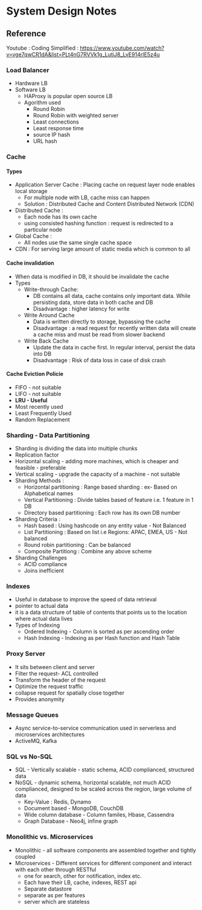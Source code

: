 # System Design Notes



## Reference

Youtube : Coding Simplified : https://www.youtube.com/watch?v=vge7qwCR1dA&list=PLt4nG7RVVk1g_LutiJ8_LvE914rIE5z4u



### Load Balancer

- Hardware LB
- Software LB 
  - HAProxy is popular open source LB
  - Agorithm used
    - Round Robin
    - Round Robin with weighted server
    - Least connections
    - Least response time
    - source IP hash
    - URL hash

### Cache

#### Types

- Application Server Cache : Placing cache on request layer node enables local storage
  - For multiple node with LB, cache miss can happen
  - Solution : Distributed Cache and Content Distributed Network (CDN)
- Distributed Cache : 
  - Each node has its own cache
  - using consisted hashing function : request is redirected to a particular node
- Global Cache :
  - All nodes use the same single cache space
- CDN : For serving large amount of static media which is common to all

#### Cache invalidation

- When data is modified in DB, it should be invalidate the cache
- Types
  - Write-through Cache:
    - DB contains all data, cache contains only important data. While persisting data, store data in both cache and DB
    - Disadvantage : higher latency for write
  - Write Around Cache
    - Data is written directly to storage, bypassing the cache
    - Disadvantage : a read request for recently written data will create a cache miss and must be read from slower backend
  - Write Back Cache
    - Update the data in cache first. In regular interval, persist the data into DB
    - Disadvantage : Risk of data loss in case of disk crash

#### Cache Eviction Policie

- FIFO - not suitable
- LIFO - not suitable
- **LRU - Useful**
- Most recently used
- Least Frequently Used
- Random Replacement

### Sharding - Data Partitioning

- Sharding is dividing the data into multiple chunks
- Replication factor 
- Horizontal scaling - adding more machines, which is cheaper and feasible - preferable
- Vertical scaling - upgrade the capacity of a machine - not suitable
- Sharding Methods :
  - Horizontal partitioning : Range based sharding : ex- Based on Alphabetical names
  - Vertical Partitioning : Divide tables based of feature i.e. 1 feature in 1 DB
  - Directory based partitioning : Each row has its own DB number
- Sharding Criteria :
  - Hash based : Using hashcode on any entity value - Not Balanced
  - List Partitioning : Based on list i.e Regions: APAC, EMEA, US - Not balanced
  - Round robin partitioning : Can be balanced
  - Composite Partitiong : Combine any above scheme
- Sharding Challenges
  - ACID compliance
  - Joins inefficient

### Indexes

- Useful in database to improve the speed of data retrieval
- pointer to actual data
- it is a data structure of table of contents that points us to the location where actual data lives
- Types of Indexing
  - Ordered Indexing - Column is sorted as per ascending order
  - Hash Indexing - Indexing as per Hash function and Hash Table

### Proxy Server

- It sits between client and server
- Filter the request- ACL controlled
- Transform the header of the request
- Optimize the request traffic
- collapse request for spatially close together
- Provides anonymity

### Message Queues

- Async service-to-service communication used in serverless and microservices architectures
- ActiveMQ, Kafka

### SQL vs No-SQL

- SQL - Vertically scalable - static schema, ACID complianced, structured data
- NoSQL - dynamic schema, horizontal scalable, not much ACID complianced, designed to be scaled across the region, large volume of data
  - Key-Value : Redis, Dynamo
  - Document based - MongoDB, CouchDB
  - Wide column database - Column familes, Hbase, Cassendra
  - Graph Database - Neo4j, infine graph

### Monolithic vs. Microservices

- Monolithic - all software components are assembled together and tightly coupled
- Microservices - Different services for different component and interact with each other through RESTful
  - one for search, other for notification, index etc.
  - Each have their LB, cache, indexes, REST api
  - Separate datastore
  - separate as per features
  - server which are stateless